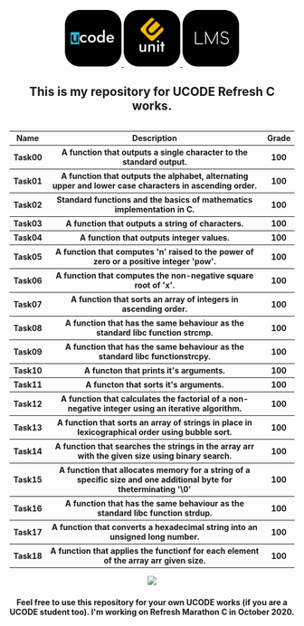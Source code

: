 <head>
    <p align="center">
        <a href="https://ucode.world/en/" target="_blank">
            <img src="https://github.com/NogaKazaha/NogaKazaha/blob/master/img/Header/ucode.png" height="100px">
        </a>
        <a href="https://unitfactory.net/" target="_blank">
            <img src="https://github.com/NogaKazaha/NogaKazaha/blob/master/img/Header/unit.png" height="100px">
        </a>
        <a href="https://lms.ucode.world/users/plitovka/" target="_blank">
            <img src="https://github.com/NogaKazaha/NogaKazaha/blob/master/img/Header/lms.png" height="100px">
        </a>
        <h2 align="center">This is my repository for UCODE Refresh C works.</h2>
    </p>
</head>

<body>
    <table width="100%" border="0" cellpadding="4" align="left">  
        <tr>
            <th>Name</th>
            <th>Description</th>
            <th>Grade</th>
        </tr>
        <tr>
            <th>Task00</th>
            <th>A function that outputs a single character to the standard output.</th>
            <th>100</th>
        </tr>
        <tr>
            <th>Task01</th>
            <th>A function that outputs the alphabet, alternating upper and lower case characters in ascending order.</th>
            <th>100</th>
        </tr>
        <tr>
            <th>Task02</th>
            <th>Standard functions and the basics of mathematics implementation in C.</th>
            <th>100</th>
        </tr>
        <tr>
            <th>Task03</th>
            <th>A function that outputs a string of characters.</th>
            <th>100</th>
        </tr>
        <tr>
            <th>Task04</th>
            <th>A function that outputs integer values.</th>
            <th>100</th>
        </tr>
        <tr>
            <th>Task05</th>
            <th>A function that computes 'n' raised to the power of zero or a positive integer 'pow'.</th>
            <th>100</th>
        </tr>
        <tr>
            <th>Task06</th>
            <th>A function that computes the non-negative square root of 'x'.</th>
            <th>100</th>
        </tr>
        <tr>
            <th>Task07</th>
            <th>A function that sorts an array of integers in ascending order.</th>
            <th>100</th>
        </tr>
        <tr>
            <th>Task08</th>
            <th>A function that has the same behaviour as the standard libc function strcmp.</th>
            <th>100</th>
        </tr>
        <tr>
            <th>Task09</th>
            <th>A function that has the same behaviour as the standard libc functionstrcpy.</th>
            <th>100</th>
        </tr>
        <tr>
            <th>Task10</th>
            <th>A functon that prints it's arguments.</th>
            <th>100</th>
        </tr>
        <tr>
            <th>Task11</th>
            <th>A functon that sorts it's arguments.</th>
            <th>100</th>
        </tr>
        <tr>
            <th>Task12</th>
            <th>A function that calculates the factorial of a non-negative integer using an iterative algorithm.</th>
            <th>100</th>
        </tr>
        <tr>
            <th>Task13</th>
            <th>A function that sorts an array of strings in place in lexicographical order using bubble sort.</th>
            <th>100</th>
        </tr>
        <tr>
            <th>Task14</th>
            <th>A function that searches the strings in the array arr with the given size using binary search.</th>
            <th>100</th>
        </tr>
        <tr>
            <th>Task15</th>
            <th>A function that allocates memory for a string of a specific size and one additional byte for theterminating '\0'</th>
            <th>100</th>
        </tr>
        <tr>
            <th>Task16</th>
            <th>A function that has the same behaviour as the standard libc function strdup.</th>
            <th>100</th>
        </tr>
        <tr>
            <th>Task17</th>
            <th>A function that converts a hexadecimal string into an unsigned long number.</th>
            <th>100</th>
        </tr>
        <tr>
            <th>Task18</th>
            <th>A function that applies the functionf  for each element of the array arr given size.</th>
            <th>100</th>
        </tr>
    </table>
</body>

<footer>
<p align="center"><img src="https://emojis.slackmojis.com/emojis/images/1531849430/4246/blob-sunglasses.gif?1531849430" width="30"></p>
<h4 align="center">Feel free to use this repository for your own UCODE works (if you are a UCODE student too). I'm working on Refresh Marathon C in October 2020.</h4>
</footer>
